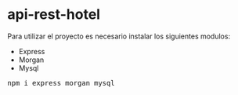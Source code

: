 # api-rest-hotel

Para utilizar el proyecto es necesario instalar los siguientes modulos:
- Express
- Morgan
- Mysql
 
<pre>npm i express morgan mysql</pre>
